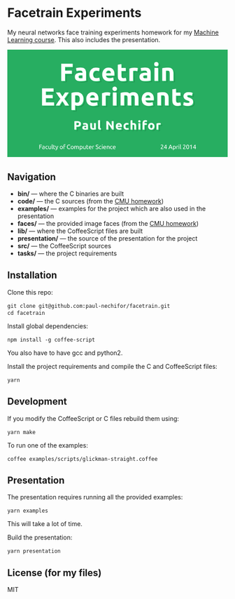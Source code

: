 # Facetrain Experiments

My neural networks face training experiments homework for my [Machine Learning
course][course]. This also includes the presentation.

![Facetrain Experiments presentation cover](screenshot.png)

## Navigation

* **bin/** — where the C binaries are built
* **code/** — the C sources (from the [CMU homework][cmu-face])
* **examples/** — examples for the project which are also used in the
presentation
* **faces/** — the provided image faces (from the [CMU homework][cmu-face])
* **lib/** — where the CoffeeScript files are built
* **presentation/** — the source of the presentation for the project
* **src/** — the CoffeeScript sources
* **tasks/** — the project requirements

## Installation

Clone this repo:

    git clone git@github.com:paul-nechifor/facetrain.git
    cd facetrain

Install global dependencies:

    npm install -g coffee-script

You also have to have gcc and python2.

Install the project requirements and compile the C and CoffeeScript files:

    yarn

## Development

If you modify the CoffeeScript or C files rebuild them using:

    yarn make

To run one of the examples:

    coffee examples/scripts/glickman-straight.coffee

## Presentation

The presentation requires running all the provided examples:

    yarn examples

This will take a lot of time.

Build the presentation:

    yarn presentation

## License (for my files)

MIT

[course]: http://thor.info.uaic.ro/~ciortuz/teaching.html
[cmu-face]: http://www.cs.cmu.edu/~awm/15781/2003/hw3/face/
